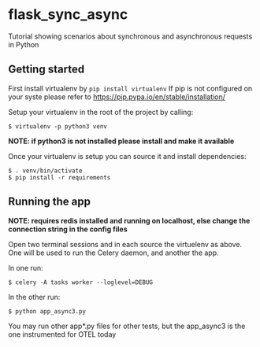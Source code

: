 # flask_sync_async
Tutorial showing scenarios about synchronous and asynchronous requests in Python

## Getting started
First install virtualenv by `pip install virtualenv`
If pip is not configured on your syste please refer to https://pip.pypa.io/en/stable/installation/

Setup your virtualenv in the root of the project by calling:
```
$ virtualenv -p python3 venv
```
**NOTE: if python3 is not installed please install and make it available**

Once your virtualenv is setup you can source it and install dependencies:
```
$ . venv/bin/activate
$ pip install -r requirements
```

## Running the app
**NOTE: requires redis installed and running on localhost, else change the connection string in the config files**

Open two terminal sessions and in each source the virtuelenv as above.  One will be used to run the Celery daemon, and another the app.

In one run:
```
$ celery -A tasks worker --loglevel=DEBUG
```

In the other run:
```
$ python app_async3.py
```

You may run other app*.py files for other tests, but the app_async3 is the one instrumented for OTEL today
